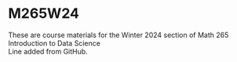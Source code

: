 # M265W24
These are course materials for the Winter 2024 section of Math 265 Introduction to Data Science  
Line added from GitHub.
